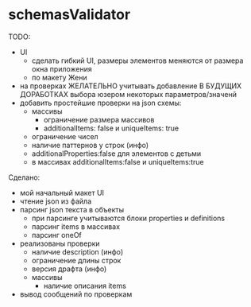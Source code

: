 # schemasValidator

TODO:
-   UI
    -   сделать гибкий UI, 
        размеры элементов меняются от размера окна приложения
    -   по макету Жени
-   на проверках ЖЕЛАТЕЛЬНО учитывать добавление В БУДУЩИХ ДОРАБОТКАХ
    выбора юзером некоторых параметров/значенй
-   добавить простейшие проверки на json схемы:
    -   массивы  
        -   ограничение размера массивов
        -   additionalItems: false и uniqueItems: true
    -   ограничение чисел
    -   наличие паттернов у строк   (инфо)
    -   additionalProperties:false для элементов с детьми
    -   в массивах additionalItems:false и uniqueItems:true
    

    
Сделано:
-   мой начальный макет UI
-   чтение json из файла
-   парсинг json текста в объекты
    -   при парсинге учитываются блоки properties и definitions
    -   парсинг items в массивах
    -   парсинг oneOf
-   реализованы проверки
    -   наличие description (инфо)
    -   ограничение длины строк
    -   версия драфта  (инфо)
    -   массивы
        -   наличие описания items
-   вывод сообщений по проверкам